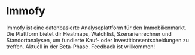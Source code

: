 # Immofy
Immofy ist eine datenbasierte Analyseplattform für den Immobilienmarkt. Die Plattform bietet dir Heatmaps, Watchlist, Szenarienrechner und Standortanalysen, um fundierte Kauf- oder Investitionsentscheidungen zu treffen.  Aktuell in der Beta-Phase. Feedback ist willkommen!
